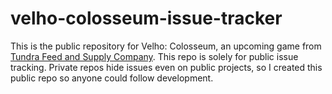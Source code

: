# velho-colosseum-issue-tracker
This is the public repository for Velho: Colosseum, an upcoming game from [Tundra Feed and Supply Company](https://tundrafeedandsupply.com/). This repo is solely for public issue tracking. Private repos hide issues even on public projects, so I created this public repo so anyone could follow development.
